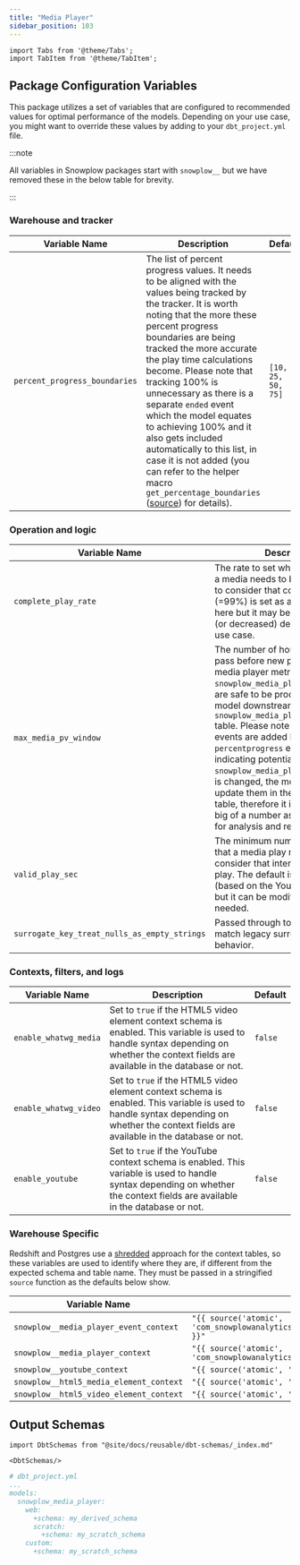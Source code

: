 ```yaml
---
title: "Media Player"
sidebar_position: 103
---
```


```mdx-code-block
import Tabs from '@theme/Tabs';
import TabItem from '@theme/TabItem';
```

## Package Configuration Variables

This package utilizes a set of variables that are configured to recommended values for optimal performance of the models. Depending on your use case, you might want to override these values by adding to your `dbt_project.yml` file.

:::note

All variables in Snowplow packages start with `snowplow__` but we have removed these in the below table for brevity.

:::


### Warehouse and tracker 
| Variable Name                 | Description                                                                                                                                                                                                                                                                                                                                                                                                                                                                                                                                                                                                                                                                 | Default            |
| ----------------------------- | --------------------------------------------------------------------------------------------------------------------------------------------------------------------------------------------------------------------------------------------------------------------------------------------------------------------------------------------------------------------------------------------------------------------------------------------------------------------------------------------------------------------------------------------------------------------------------------------------------------------------------------------------------------------------- | ------------------ |
| `percent_progress_boundaries` | The list of percent progress values. It needs to be aligned with the values being tracked by the tracker. It is worth noting that the more these percent progress boundaries are being tracked the more accurate the play time calculations become. Please note that tracking 100% is unnecessary as there is a separate `ended` event which the model equates to achieving 100% and it also gets included automatically to this list, in case it is not added (you can refer to the helper macro `get_percentage_boundaries` ([source](https://snowplow.github.io/dbt-snowplow-media-player/#!/macro/macro.snowplow_media_player.get_percentage_boundaries)) for details). | `[10, 25, 50, 75]` |

### Operation and logic
| Variable Name                                | Description                                                                                                                                                                                                                                                                                                                                                                                                                                                                                                                                                                             | Default |
| -------------------------------------------- | --------------------------------------------------------------------------------------------------------------------------------------------------------------------------------------------------------------------------------------------------------------------------------------------------------------------------------------------------------------------------------------------------------------------------------------------------------------------------------------------------------------------------------------------------------------------------------------- | ------- |
| `complete_play_rate`                         | The rate to set what percentage of a media needs to be played in order to consider that complete. 0.99 (=99%) is set as a default value here but it may be increased to 1 (or decreased) depending on the use case.                                                                                                                                                                                                                                                                                                                                                                     | 0.99    |
| `max_media_pv_window`                        | The number of hours that needs to pass before new page_view level media player metrics from the `snowplow_media_player_base` table are safe to be processed by the model downstream in the `snowplow_media_player_media_stats` table. Please note that even if new events are added later on ( e.g. new `percentprogress` events are fired indicating potential replay) and the `snowplow_media_player_base` table is changed, the model will not update them in the media_stats table, therefore it is safer to set as big of a number as still convenient for analysis and reporting. | 10      |
| `valid_play_sec`                             | The minimum number of seconds that a media play needs to last to consider that interaction a valid play. The default is 30 seconds (based on the YouTube standard) but it can be modified here, if needed.                                                                                                                                                                                                                                                                                                                                                                              | 30      |
| `surrogate_key_treat_nulls_as_empty_strings` | Passed through to `dbt_utils` to match legacy surrogate key behavior.                                                                                                                                                                                                                                                                                                                                                                                                                                                                                                                   | `true`  |

### Contexts, filters, and logs
| Variable Name         | Description                                                                                                                                                                              | Default |
| --------------------- | ---------------------------------------------------------------------------------------------------------------------------------------------------------------------------------------- | ------- |
| `enable_whatwg_media` | Set to `true` if the HTML5 video element context schema is enabled. This variable is used to handle syntax depending on whether the context fields are available in the database or not. | `false` |
| `enable_whatwg_video` | Set to `true` if the HTML5 video element context schema is enabled. This variable is used to handle syntax depending on whether the context fields are available in the database or not. | `false` |
| `enable_youtube`      | Set to `true` if the YouTube context schema is enabled. This variable is used to handle syntax depending on whether the context fields are available in the database or not.             | `false` |

### Warehouse Specific 

<Tabs groupId="warehouse" queryString>
<TabItem value="redshift+postgres" label="Redshift & Postgres">

Redshift and Postgres use a [shredded](/docs/destinations/warehouses-and-lakes/rdb/transforming-enriched-data/index.md#shredded-data) approach for the context tables, so these variables are used to identify where they are, if different from the expected schema and table name. They must be passed in a stringified `source` function as the defaults below show.

| Variable Name                           | Default                                                                           |
| --------------------------------------- | --------------------------------------------------------------------------------- |
| `snowplow__media_player_event_context`  | `"{{ source('atomic', 'com_snowplowanalytics_snowplow_media_player_event_1') }}"` |
| `snowplow__media_player_context`        | `"{{ source('atomic', 'com_snowplowanalytics_snowplow_media_player_1') }}"`       |
| `snowplow__youtube_context`             | `"{{ source('atomic', 'com_youtube_youtube_1') }}"`                               |
| `snowplow__html5_media_element_context` | `"{{ source('atomic', 'org_whatwg_media_element_1') }}"`                          |
| `snowplow__html5_video_element_context` | `"{{ source('atomic', 'org_whatwg_video_element_1') }}"`                          |

</TabItem>
</Tabs>

## Output Schemas
```mdx-code-block
import DbtSchemas from "@site/docs/reusable/dbt-schemas/_index.md"

<DbtSchemas/>
```

```yml
# dbt_project.yml
...
models:
  snowplow_media_player:
    web:
      +schema: my_derived_schema
      scratch:
        +schema: my_scratch_schema
    custom:
      +schema: my_scratch_schema
```
